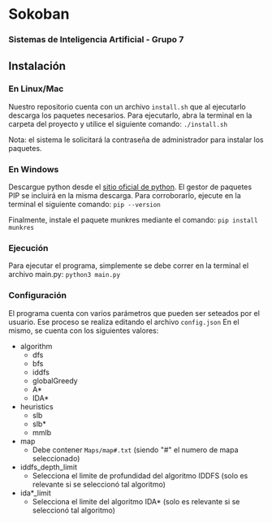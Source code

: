 # Sokoban
### Sistemas de Inteligencia Artificial - Grupo 7

## Instalación

### En Linux/Mac
Nuestro repositorio cuenta con un archivo `install.sh` que al ejecutarlo descarga los paquetes necesarios.
Para ejecutarlo, abra la terminal en la carpeta del proyecto y utilice el siguiente comando:
`./install.sh`

Nota: el sistema le solicitará la contraseña de administrador para instalar los paquetes.

### En Windows
Descargue python desde el [sitio oficial de python](https://www.python.org/downloads/). 
El gestor de paquetes PIP se incluirá en la misma descarga. Para corroborarlo, ejecute en la terminal el siguiente comando: 
`pip --version`

Finalmente, instale el paquete munkres mediante el comando:
`pip install munkres`


### Ejecución
Para ejecutar el programa, simplemente se debe correr en la terminal el archivo main.py:
`python3 main.py`

### Configuración
El programa cuenta con varios parámetros que pueden ser seteados por el usuario. Ese proceso se realiza editando el archivo `config.json`
En el mismo, se cuenta con los siguientes valores:
- algorithm
  - dfs
  - bfs
  - iddfs
  - globalGreedy
  - A*
  - IDA*
- heuristics
  - slb
  - slb*
  - mmlb
- map
  - Debe contener `Maps/map#.txt` (siendo "#" el numero de mapa seleccionado)
- iddfs_depth_limit
  - Selecciona el limite de profundidad del algoritmo IDDFS (solo es relevante si se seleccionó tal algoritmo)
- ida*_limit
  - Selecciona el limite del algoritmo IDA* (solo es relevante si se seleccionó tal algoritmo)
